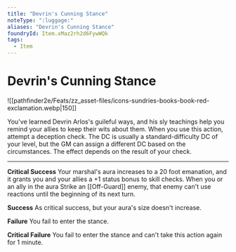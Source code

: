 ```yaml
---
title: "Devrin's Cunning Stance"
noteType: ":luggage:"
aliases: "Devrin's Cunning Stance"
foundryId: Item.xMaz2rh2d6FywWQk
tags:
  - Item
---
```


# Devrin's Cunning Stance
![[pathfinder2e/Feats/zz_asset-files/icons-sundries-books-book-red-exclamation.webp|150]]

You've learned Devrin Arlos's guileful ways, and his sly teachings help you remind your allies to keep their wits about them. When you use this action, attempt a deception check. The DC is usually a standard-difficulty DC of your level, but the GM can assign a different DC based on the circumstances. The effect depends on the result of your check.

* * *

**Critical Success** Your marshal's aura increases to a 20 foot emanation, and it grants you and your allies a +1 status bonus to skill checks. When you or an ally in the aura Strike an [[Off-Guard]] enemy, that enemy can't use reactions until the beginning of its next turn.

**Success** As critical success, but your aura's size doesn't increase.

**Failure** You fail to enter the stance.

**Critical Failure** You fail to enter the stance and can't take this action again for 1 minute.
